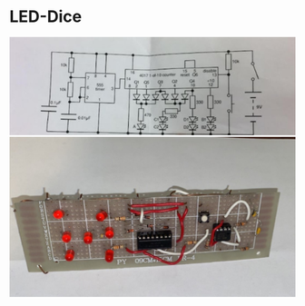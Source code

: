 # LED-Dice
![Alt text](https://github.com/MahanSharifi/LED-Dice/blob/main/LED%20Dice%20Schematic.jpg)
![Alt text](https://github.com/MahanSharifi/LED-Dice/blob/main/ED.jpg)

